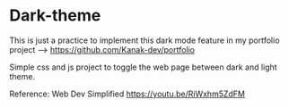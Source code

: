 # Dark-theme

This is just a practice to implement this dark mode feature in my portfolio project --> https://github.com/Kanak-dev/portfolio

Simple css and js project to toggle the web page between dark and light theme.

Reference:
Web Dev Simplified https://youtu.be/RiWxhm5ZdFM
